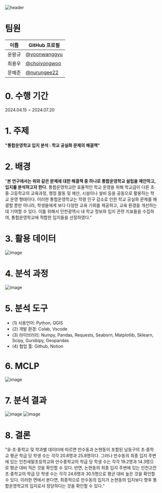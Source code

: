 
![header](https://capsule-render.vercel.app/api?type=Waving&color=auto&height=300&fontAlignY=50&fontAlign=50&section=header&text=제6회%20교육%20공공데이터%20활용%20공모전&fontSize=50)
<div align=center></div>
   
# 팀원
| 이름          | GitHub 프로필                                             |
| ------------- | --------------------------------------------------------- |
| 윤왕규        | [@yoonwanggyu](https://github.com/yoonwanggyu)              |
| 최용우        | [@choiyongwoo](https://github.com/choiyongwoo)        |
| 문예준        | [@nurungee22](https://github.com/nurungee22)                |

# 0. 수행 기간
2024.04.15 ~ 2024.07.20

# 1. 주제
**"통합운영학교 입지 분석 : 학교 공실화 문제의 해결책"**
   
# 2. 배경
"**본 연구에서는 위와 같은 문제에 대한 해결책 중 하나로 통합운영학교 설립을 제안하고, 입지를 분석하고자 한다.** 통합운영학교란 효율적인 학교 운영을 위해 학교급이 다른 초·중·고등학교의 교육과정, 행정 활동 및 예산,
      시설이나 설비 등을 공동으로 활용하는 학교 운영 형태이다. 이러한 통합운영학교는 학령 인구 감소로 인한 학교 공실화 문제를 해결할 뿐만 아니라, 학생들에게 보다 다양한 교육 기회를 제공하고,
      교육 환경을 개선하는 데 기여할 수 있다. 이를 위해서 인천광역시 내 학교 정보와 입지 관련 지표들을 수집하여, 통합운영학교에 적합한 입지들을 선정하였다."
     
# 3. 활용 데이터
![image](https://github.com/2millionwon/Education_Data_Competition/assets/161268939/ab338b9f-f86c-4b90-91e9-c938b2a07ca3)
  
# 4. 분석 과정
![image](https://github.com/2millionwon/Education_Data_Competition/assets/161268939/aae52927-6e21-4a32-a0db-7593f4c7c2e3)
  
# 5. 분석 도구
- (1)	사용언어: Python, QGIS
- (2)	개발 환경: Colab, Vscode
- (3)	라이브러리: Numpy, Pandas, Requests, Seaborn, Matplotlib, Sklearn, Scipy, Gurobipy, Geopandas 
- (4)	협업 툴: Github, Notion 

# 6. MCLP
![image](https://github.com/2millionwon/Education_Data_Competition/assets/161268939/215c6801-0b69-4f4d-a473-8348138deb93)
  
# 7. 분석 결과
![image](https://github.com/2millionwon/Education_Data_Competition/assets/161268939/dbdff6cd-192d-4ff1-8f70-41e9de55e080)
![image](https://github.com/2millionwon/Education_Data_Competition/assets/161268939/74ea340d-2683-4c1e-afc0-cb98bc25bfc7)
  
# 8. 결론
"유·초·중학교 및 학과별 데이터에 따르면 만수동과 논현동이 포함된 남동구의 초·중학교 평균 학급 당 학생 수는 각각 20.8명과 25.8명이다. 그러나 만수동의 최종 입지 주변에 있는 인천새말초등학교와 만수중학교의
      학급 당 학생 수는 각각 19.2명과 14.3명으로 평균 대비 적은 것을 확인할 수 있다. 반면, 논현동의 최종 입지 주변에 있는 인천고잔초·중학교의 학급 당 학생 수는 각각 24.6명과 30.5명으로 평균 대비 높은 것을
      확인할 수 있다. 이러한 면에서 본다면, 최종적으로 만수동의 입지가 논현동의 입지보다 향후 통합운영학교의 입지로서 정당하다는 것을 확인할 수 있다."




